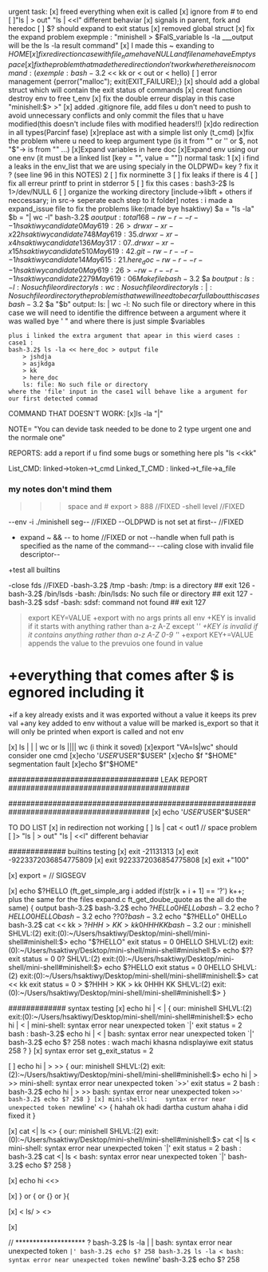 urgent task:
	[x] freed everything when exit is called
	[x] ignore from # to end  
	[ ]"ls | > out" "ls | <<l" different behaviar
	[x]	signals in parent, fork and heredoc
	[ ]	$? should expand to exit status
	[x]	removed global struct
	[x] fix the expand problem exepmple : "minishell > $FalS_variable ls -la ___output will be the ls -la result command"
	[x] I made this ~ exanding to $HOME
	[x] fix redirection case with file_name have NULL and file name have Empty space 
	[x] fix the problem that made the redirection don't work where there is no  command: (exemple : bash-3.2$ << kk or < out or < hello)
	[ ] error management {perror("malloc");
  							exit(EXIT_FAILURE);}
	[x] should add a global struct which will contain the exit status of commands
	[x] creat function destroy env to free t_env
	[x] fix the double erreur display in this case "minishell:$> >"
	[x] added .gitignore file, add files u don't need to push to avoid unnecessary conflicts
		and only commit the files that u have modified(this doesn't include files with modified headers!!)
	[x]do redirection in all types(Parcinf fase)
	[x]replace ast with a simple list only (t_cmd)
	[x]fix the problem where u need to keep argument type (is it from "" or '' or $, not "$"-> is from "" ...)
	[x]Expand variables in here doc
	[x]Expand env using our one env (it must be a linked list [key = "", value = ""])
normal task:
	1 [x] i find a leaks in the env_list that we are using specialy in the OLDPWD= key ? fix it ? (see line 96 in this NOTES)
	2 [ ] fix norminette
	3 [ ] fix leaks if there is 
	4 [ ] fix all erreur printf to print in stderror
	5 [ ] fix this cases : bash3-2$ ls 1>/dev/NULL
	6 [ ] organize the working directory [include->libft + others if neccessary; in src-> seperate each step to it folder]
notes : i made a expand_issue file to fix the problems like:(made bye hsaktiwy)
	$a = "ls -la"
	$b = "| wc -l"
	bash-3.2$ $a
	output : 
		total 168
		-rw-r--r--   1 hsaktiwy  candidate      0 May  6 19:26         >     
		drwxr-xr-x  22 hsaktiwy  candidate    748 May  6 19:35 .
		drwxr-xr-x   4 hsaktiwy  candidate    136 May  3 17:07 ..
		drwxr-xr-x  15 hsaktiwy  candidate    510 May  6 19:42 .git
		-rw-r--r--   1 hsaktiwy  candidate     14 May  6 15:21 .here_doc
		-rw-r--r--   1 hsaktiwy  candidate      0 May  6 19:26 >
		-rw-r--r--   1 hsaktiwy  candidate   2279 May  6 19:06 Makefile
	bash-3.2$ $a $b
	output :
		ls: -l: No such file or directory
		ls: wc: No such file or directory
		ls: |: No such file or directory
	the problem is that we will need to be carfull about this cases
	bash-3.2$ $a "$b"
	output:
		ls: | wc -l: No such file or directory
	where in this case we will need to identifie the diffrence between a argument where it was walled bye \' \" and where there is just simple $variables

	plus i linked the extra argument that apear in this wierd cases :
	case1 : 
	bash-3.2$ ls -la << here_doc > output file
		> jshdja
		> asjkdga
		> kk
		> here_doc
		ls: file: No such file or directory
	where the 'file' input in the case1 will behave like a argument for our first detected commad

COMMAND THAT DOESN'T WORK:
[x]ls -la "|"

NOTE= "You can devide task needed to be done to 2 type urgent one and the normale one"

REPORTS: add a report if u find some bugs or something here pls 
"ls                  <<kk"

List_CMD: linked->token->t_cmd 
Linked_T_CMD :  linked->t_file->a_file


### my notes don't mind them
>>> space and #
export > 888	//FIXED
-shell level	//FIXED

--env -i ./minishell seg--	//FIXED 
--OLDPWD is not set at first-- //FIXED

+ expand ~ && -- to home //FIXED or not
--handle when full path is specified as the name of the command--
--caling close with invalid file descriptor--

+test all builtins 


-close fds	//FIXED
-bash-3.2$ /tmp
-bash: /tmp: is a directory ## exit 126
-bash-3.2$ /bin/lsds
-bash: /bin/lsds: No such file or directory ## exit 127
-bash-3.2$ sdsf
-bash: sdsf: command not found ## exit 127

>export KEY=VALUE
+export with no args prints all env
+KEY is invalid if it starts with anything rather than a-z A-Z except '_'
+KEY is invalid if it contains anything rather than a-z A-Z 0-9 '_'
+export KEY+=VALUE  appends the value to the prevuios one found in value
# +everything that comes after $ is egnored including it
+if a key already exists and it was exported without a value it keeps its prev val
+any key added to env without a value will be marked is_export so that it will only be printed when export is called and not env



 [x] ls | | | wc or ls |||| wc (i think it soved)
 [x]export "VA=ls|wc" should consider one cmd
 [x]echo '$USER'$USER"$USER" 
 [x]echo $f "$HOME" segmentation fault
 [x]echo $f"$HOME"

################################## LEAK REPORT #########################################

########################################################################################
 [x] echo '$USER'$USER"$USER" 

 TO DO LIST
 [x] in redirection not working
 [ ] ls           | cat         <           out1 // space problem
 [ ]> "ls | > out" "ls | <<l" different behaviar

############# builtins testing
[x] exit -21131313
[x] exit -9223372036854775809
[x] exit 9223372036854775808
[x] exit +"100"

[x] export = // SIGSEGV

[x] echo $?HELLO (ft_get_simple_arg i added if(str[k + i + 1] == '?') k++; plus the same for the files expand.c ft_get_doube_quote as the all do the same)
{
output bash-3.2$
	bash-3.2$ echo $?HELLo
	0HELLo
	bash-3.2$ echo $?HELLO
	0HELLO
	bash-3.2$ echo $??
	0?
	bash-3.2$ echo "$?HELLo"
	0HELLo
	bash-3.2$ cat << kk
	> $?HHH
	> KK
	> kk
	0HHH
	KK
	bash-3.2$
our : minishell
	SHLVL:(2) exit:(0):~/Users/hsaktiwy/Desktop/mini-shell/mini-shell#minishell:$> echo "$?HELLO"
	exit status = 0
	0HELLO
	SHLVL:(2) exit:(0):~/Users/hsaktiwy/Desktop/mini-shell/mini-shell#minishell:$> echo $??
	exit status = 0
	0?
	SHLVL:(2) exit:(0):~/Users/hsaktiwy/Desktop/mini-shell/mini-shell#minishell:$> echo $?HELLO
	exit status = 0
	0HELLO
	SHLVL:(2) exit:(0):~/Users/hsaktiwy/Desktop/mini-shell/mini-shell#minishell:$> cat << kk
	exit status = 0
	> $?HHH
	> KK
	> kk
	0HHH
	KK
	SHLVL:(2) exit:(0):~/Users/hsaktiwy/Desktop/mini-shell/mini-shell#minishell:$> 
}

############# syntax testing
[x] echo hi | < |
{
our: minishell
	SHLVL:(2) exit:(0):~/Users/hsaktiwy/Desktop/mini-shell/mini-shell#minishell:$> echo hi | < |
	mini-shell:     syntax error near unexpected token `|'
	exit status = 2
bash :
	bash-3.2$ echo hi | < |
	bash: syntax error near unexpected token `|'
	bash-3.2$ echo $?
	258
notes : 
	wach machi khasna ndisplayiwe exit status 258 ?
}
[x] syntax error  set g_exit_status = 2 

[ ] echo hi | > >>
{
our: minishell
	SHLVL:(2) exit:(2):~/Users/hsaktiwy/Desktop/mini-shell/mini-shell#minishell:$> echo hi | > >>
	mini-shell:     syntax error near unexpected token `>>'
	exit status = 2
bash :
	bash-3.2$ echo hi | > >>
	bash: syntax error near unexpected token `>>'
	bash-3.2$ echo $?
	258
}
[x] mini-shell:     syntax error near unexpected token `newline' <<what are the extra spaces>>
{
	hahah ok hadi dartha custum ahaha i did fixed it 
}

[x] cat    <| ls    <<should be erorr>>
{
our: minishell
	SHLVL:(2) exit:(0):~/Users/hsaktiwy/Desktop/mini-shell/mini-shell#minishell:$> cat    <| ls    <
	mini-shell: syntax error near unexpected token `|'
	exit status = 2
bash : 
	bash-3.2$ cat    <| ls    <
	bash: syntax error near unexpected token `|'
	bash-3.2$ echo $?
	258
}

[x]  echo hi <<>

[x] } or { or {} or }{

[x] < ls/ > 		<<nothing should be passed to execution>>

[x] <ls>

// ********************  ?
bash-3.2$ ls -la | | 
bash: syntax error near unexpected token `|'
bash-3.2$ echo $?
258
bash-3.2$ ls -la <
bash: syntax error near unexpected token `newline'
bash-3.2$ echo $?
258
